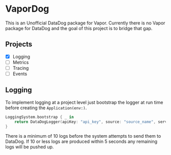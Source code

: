 # VaporDog

This is an Unofficial DataDog package for Vapor. Currently there is no Vapor package for DataDog and the goal of this project is to bridge that gap.

## Projects
- [x] Logging
- [ ] Metrics
- [ ] Tracing
- [ ] Events

## Logging
To implement logging at a project level just bootstrap the logger at run time before creating the ```Application(env:)```.
```swift
LoggingSystem.bootstrap { _ in
    return DataDogLogger(apiKey: "api_key", source: "source_name", service: "service_name", hostname: "10.0.1.1")
}
```
There is a minimum of 10 logs before the system attempts to send them to DataDog. If 10 or less logs are produced within 5 seconds any remaining logs will be pushed up.
